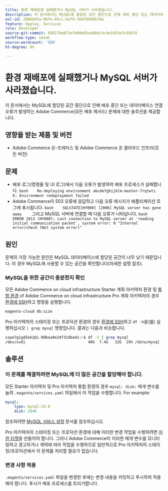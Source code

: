 ```yaml
---
title: 환경 재배포에 실패했거나 MySQL 서버가 사라졌습니다.
description: 이 문서에서는 MySQL에 할당된 공간 중단으로 인해 배포 중단 또는 데이터베이스 연결 오류가 발생하는 Adobe Commerce(모든 배포 메서드) 문제에 대한 솔루션을 제공합니다.
exl-id: 2086b45a-0bfe-45cc-bef9-1b6f09ddb70a
feature: Deploy, Services
role: Developer
source-git-commit: 958179e0f3efe08e65ea8b0c4c4e1015e3c5bb76
workflow-type: tm+mt
source-wordcount: '359'
ht-degree: 0%

---
```


# 환경 재배포에 실패했거나 MySQL 서버가 사라졌습니다.

이 문서에서는 MySQL에 할당된 공간 중단으로 인해 배포 중단 또는 데이터베이스 연결 오류가 발생하는 Adobe Commerce(모든 배포 메서드) 문제에 대한 솔루션을 제공합니다.

## 영향을 받는 제품 및 버전

* Adobe Commerce 온-프레미스 및 Adobe Commerce 온 클라우드 인프라(모든 버전)

## 문제

* 배포 로그(명령줄 및 UI 로그)에서 다음 오류가 발생하여 배포 프로세스가 실패합니다. ```bash    Re-deploying environment abcdefghijklm-master-7rqtwti         E: Environment redeployment failed    ```
* Adobe Commerce이 503 오류에 응답하고 다음 오류 메시지가 애플리케이션 로그에 표시됩니다.    ```bash    SQLSTATE[HY000] [2006] MySQL server has gone away    ```    그리고 MySQL 서버에 연결할 때 다음 오류가 나타납니다.    ```bash    ERROR 2013 (HY000): Lost connection to MySQL server at 'reading initial communication packet', system error: 0 "Internal error/check (Not system error)"    ```

## 원인

문제의 가장 가능한 원인은 MySQL 데이터베이스에 할당된 공간이 너무 낮기 때문입니다. 이 경우 MySQL에 사용할 수 있는 공간을 확인합니다(자세한 설명 참조).

### MySQL을 위한 공간이 충분한지 확인

모든 Adobe Commerce on cloud infrastructure Starter 계획 아키텍처 환경 및 [통합 환경](/help/announcements/adobe-commerce-announcements/integration-environment-enhancement-request-pro-and-starter.md) of Adobe Commerce on cloud infrastructure Pro 계획 아키텍처의 경우 [환경에 SSH](https://experienceleague.adobe.com/docs/commerce-cloud-service/user-guide/develop/secure-connections.html?lang=ko)하고 명령을 실행합니다.

```bash
magento-cloud db:size
```

Pro 아키텍처의 스테이징 또는 프로덕션 환경의 경우 [환경에 SSH](https://experienceleague.adobe.com/docs/commerce-cloud-service/user-guide/develop/secure-connections.html?lang=ko)하고 `df -h`을(를) 실행하십시오   `| grep mysql` 명령입니다. 결과는 다음과 비슷합니다.

```bash
sxpe7gigd5ok2@i-00baa9e24f31dba41:~$ df -h | grep mysql
/dev/xvdj                            40G  7.4G   32G  19% /data/mysql
```

## 솔루션

### 이 문제를 해결하려면 MySQL에 더 많은 공간을 할당해야 합니다.

모든 Starter 아키텍처 및 Pro 아키텍처 통합 환경의 경우 `mysql: disk:` 매개 변수를 늘려 `.magento/services.yaml` 파일에서 이 작업을 수행합니다. For example:

```yaml
mysql:
    type: mysql:10.0
    disk: 2048
```

참조하려면 [MySQL 서비스 설정](https://experienceleague.adobe.com/docs/commerce-cloud-service/user-guide/configure/service/mysql.html?lang=ko) 문서를 참조하십시오.

Pro 아키텍처의 스테이징 또는 프로덕션 환경에 대해 이러한 변경 작업을 수행하려면 [지원 티켓](https://support.magento.com)을 만들어야 합니다. 그러나 Adobe Commerce이 이러한 매개 변수를 모니터링하고 경고하거나 계약에 따라 작업을 수행하므로 일반적으로 Pro 아키텍처의 스테이징/프로덕션에서 이 문제를 처리할 필요가 없습니다.

### 변경 사항 적용

`.magento/services.yaml` 파일을 변경한 후에는 변경 내용을 커밋하고 푸시하여 적용해야 합니다. 푸시가 배포 프로세스를 트리거합니다.
